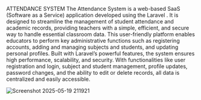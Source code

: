 ATTENDANCE SYSTEM
The Attendance System is a web-based SaaS (Software as a Service) application developed using the Laravel . It is designed to streamline the management of student attendance and academic records, providing teachers with a simple, efficient, and secure way to handle essential classroom data.
This user-friendly platform enables educators to perform key administrative functions such as registering accounts, adding and managing subjects and students, and updating personal profiles. Built with Laravel’s powerful features, the system ensures high performance, scalability, and security.
With functionalities like user registration and login, subject and student management, profile updates, password changes, and the ability to edit or delete records, all data is centralized and easily accessible. 




![Screenshot 2025-05-19 211921](https://github.com/user-attachments/assets/14e79938-903d-4872-a79a-9449abc216b7)

